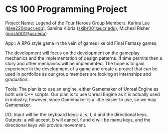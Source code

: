 # CS 100 Programming Project

Project Name: Legend of the Four Heroes
Group Members: Karina Lee (klee220@ucr.edu), Samiha Kibria (skibr001@ucr.edu), Micheal Risher (mrish001@ucr.edu)

App:: A RPG style game in the vein of games like old Final Fantasy games.

The development will focus on the development on the gameplay mechanics and the implementation of design patterns. If time permits then a story and other mechanics will be implemented. The hope is to gain experience in the development of a game and create a project that can be used in portfolios as our group members are looking at internships and graduation.

Tools: The plan is to use an engine, either Gamemaker of Unreal Engine as both use C++ scripts. Our plan is to use Unreal Engine as it is actually used in industry, however, since Gamemaker is a little easier to use, so we may Gamemaker.

I/O: Input will be the keyboard keys: a, s, f, d and the directional keys. Outputs: a will accept, b will cancel, f and d will be menu keys, and the directional keys will provide movement.
